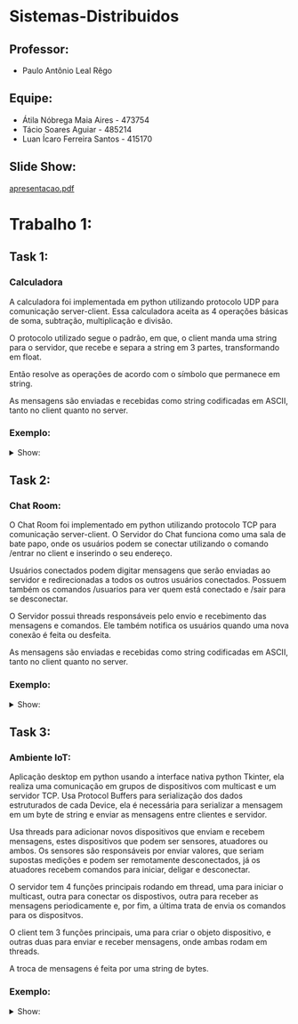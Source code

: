 # Sistemas-Distribuidos
## Professor:
* Paulo Antônio Leal Rêgo

## Equipe:
* Átila Nóbrega Maia Aires - 473754
* Tácio Soares Aguiar - 485214
* Luan Ícaro Ferreira Santos - 415170

## Slide Show:
[apresentacao.pdf](https://github.com/Atila-Nobrega/Sistemas-Distribuidos/files/9710698/apresentacao.pdf)

# Trabalho 1:
## Task 1:
### Calculadora
A calculadora foi implementada em python utilizando protocolo UDP para comunicação server-client. Essa calculadora aceita as 4 operações básicas de soma, subtração, multiplicação e divisão.

O protocolo utilizado segue o padrão, em que, o client manda uma string para o servidor, que recebe e separa a string em 3 partes, transformando em float.  

Então resolve as operações de acordo com o símbolo que permanece em string.

As mensagens são enviadas e recebidas como string codificadas em ASCII, tanto no client quanto no server.

### Exemplo:
<details>
  <summary>Show:</summary>
  
  ![alt text](https://github.com/Atila-Nobrega/Sistemas-Distribuidos/blob/main/assets/calcexemplo.png?raw=true)
</details>

## Task 2:
### Chat Room:
O Chat Room foi implementado em python utilizando protocolo TCP para comunicação server-client. O Servidor do Chat funciona como uma sala de bate papo, onde os usuários podem se conectar utilizando o comando /entrar no client e inserindo o seu endereço.

Usuários conectados podem digitar mensagens que serão enviadas ao servidor e redirecionadas a todos os outros usuários conectados. Possuem também os comandos /usuarios para ver quem está conectado e /sair para se desconectar.

O Servidor possui threads responsáveis pelo envio e recebimento das mensagens e comandos. Ele também notifica os usuários quando uma nova conexão é feita ou desfeita.

As mensagens são enviadas e recebidas como string codificadas em ASCII, tanto no client quanto no server.
### Exemplo:
<details>
  <summary>Show:</summary>
  
  ![alt text](https://github.com/Atila-Nobrega/Sistemas-Distribuidos/blob/main/assets/codexemplo2.png?raw=true)
  ![alt text](https://github.com/Atila-Nobrega/Sistemas-Distribuidos/blob/main/assets/new1.png?raw=true)
  ![alt text](https://github.com/Atila-Nobrega/Sistemas-Distribuidos/blob/main/assets/new2.png?raw=true)
  ![alt text](https://github.com/Atila-Nobrega/Sistemas-Distribuidos/blob/main/assets/new3.png?raw=true)
</details>


## Task 3:
### Ambiente IoT:
Aplicação desktop em python usando a interface nativa python Tkinter, ela realiza uma comunicação em grupos de dispositivos com multicast e um servidor TCP. Usa Protocol Buffers para serialização dos dados estruturados de cada Device, ela é necessária para serializar a mensagem em um byte de string e enviar as mensagens entre clientes e servidor.

Usa threads para adicionar novos dispositivos que enviam e recebem mensagens, estes dispositivos que podem ser sensores, atuadores ou ambos. Os sensores são responsáveis por enviar valores, que seriam supostas medições e podem ser remotamente desconectados, já os atuadores recebem comandos para iniciar, deligar e desconectar.

O servidor tem 4 funções principais rodando em thread, uma para iniciar o multicast, outra para conectar os dispostivos, outra para receber as mensagens periodicamente e, por fim, a última trata de envia os comandos para os dispositvos.

O client tem 3 funções principais, uma para criar o objeto dispositivo, e outras duas para enviar e receber mensagens, onde ambas rodam em threads.

A troca de mensagens é feita por uma string de bytes.
### Exemplo:
<details>
  <summary>Show:</summary>
  
  ![alt text](https://github.com/Atila-Nobrega/Sistemas-Distribuidos/blob/main/assets/new4.png?raw=true)
  
  
  ![alt text](https://github.com/Atila-Nobrega/Sistemas-Distribuidos/blob/main/assets/new5.png?raw=true)
  
  
  ![alt text](https://github.com/Atila-Nobrega/Sistemas-Distribuidos/blob/main/assets/new6.png?raw=true)
</details>
